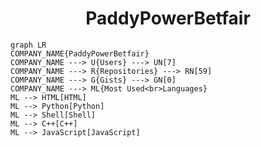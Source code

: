 <h1 align="center">PaddyPowerBetfair</h1>

```mermaid
graph LR
COMPANY_NAME{PaddyPowerBetfair}
COMPANY_NAME ---> U{Users} ---> UN[7]
COMPANY_NAME ---> R{Repositories} ---> RN[59]
COMPANY_NAME ---> G{Gists} ---> GN[0]
COMPANY_NAME ---> ML{Most Used<br>Languages}
ML --> HTML[HTML]
ML --> Python[Python]
ML --> Shell[Shell]
ML --> C++[C++]
ML --> JavaScript[JavaScript]
```
